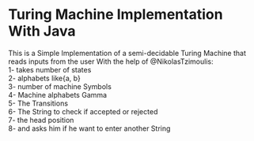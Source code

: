 # Turing Machine Implementation With Java
This is a Simple Implementation of a semi-decidable Turing Machine that reads inputs from the user With the help of @NikolasTzimoulis: <br>
1- takes number of states <br>
2- alphabets like{a, b} <br>
3- number of machine Symbols <br>
4- Machine alphabets Gamma <br>
5- The Transitions <br>
6- The String to check if accepted or rejected <br>
7- the head position <br>
8- and asks him if he want to enter another String <br>
